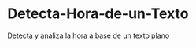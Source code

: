 Detecta-Hora-de-un-Texto
========================

Detecta y analiza la hora a base de un texto plano
